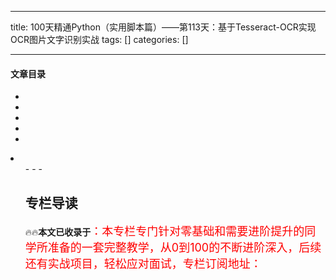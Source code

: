 
--- 
title:  100天精通Python（实用脚本篇）——第113天：基于Tesseract-OCR实现OCR图片文字识别实战 
tags: []
categories: [] 

---


#### 文章目录

  - 
  - 
  - 
  - 
  - 
  <li>
   <ul>
    - 
    - 
    - 
   


## 专栏导读

🔥🔥**本文已收录于**<font size="4" color="red">：本专栏专门针对零基础和需要进阶提升的同学所准备的一套完整教学，从0到100的不断进阶深入，后续还有实战项目，轻松应对面试，专栏订阅地址：</font>
